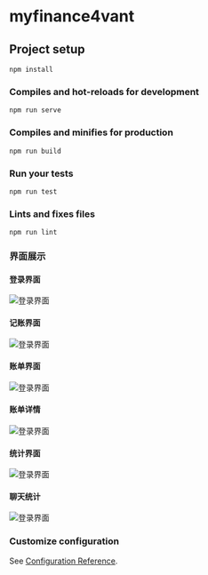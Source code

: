 # myfinance4vant

## Project setup
```
npm install
```

### Compiles and hot-reloads for development
```
npm run serve
```

### Compiles and minifies for production
```
npm run build
```

### Run your tests
```
npm run test
```

### Lints and fixes files
```
npm run lint
```
### 界面展示
#### 登录界面
![登录界面](https://github.com/answerlyl/myfinance4vant/blob/master/readme/1.jpeg)
#### 记账界面
![登录界面](https://github.com/answerlyl/myfinance4vant/blob/master/readme/2.jpeg)
#### 账单界面
![登录界面](https://github.com/answerlyl/myfinance4vant/blob/master/readme/3.jpeg)
#### 账单详情
![登录界面](https://github.com/answerlyl/myfinance4vant/blob/master/readme/4.jpeg)
#### 统计界面
![登录界面](https://github.com/answerlyl/myfinance4vant/blob/master/readme/5.jpeg)
#### 聊天统计
![登录界面](https://github.com/answerlyl/myfinance4vant/blob/master/readme/6.jpeg)
### Customize configuration
See [Configuration Reference](https://cli.vuejs.org/config/).
